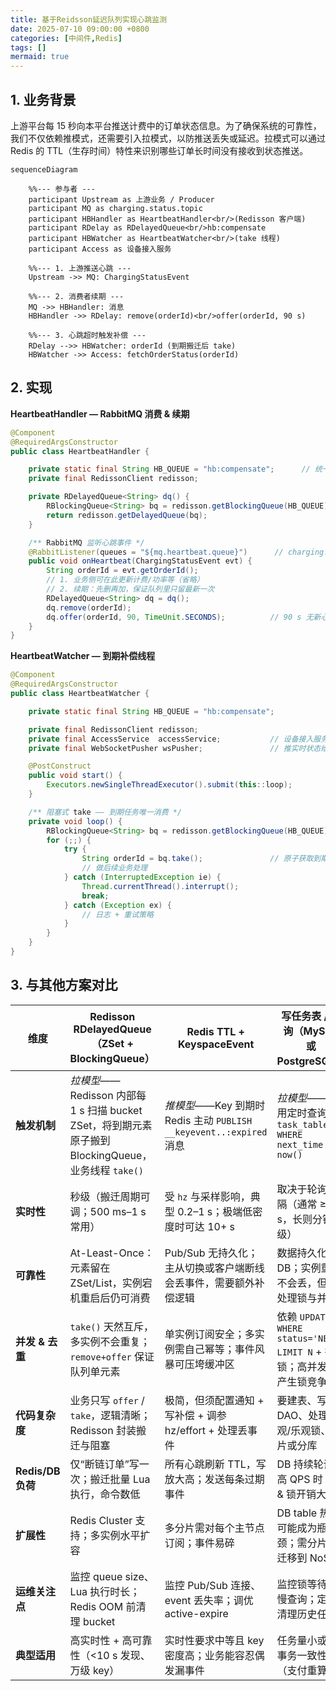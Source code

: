 ```yaml
---
title: 基于Reidsson延迟队列实现心跳监测
date: 2025-07-10 09:00:00 +0800
categories: [中间件,Redis]
tags: []
mermaid: true
---
```




## 1. 业务背景

上游平台每 15 秒向本平台推送计费中的订单状态信息。为了确保系统的可靠性，我们不仅依赖推模式，还需要引入拉模式，以防推送丢失或延迟。拉模式可以通过 Redis 的 TTL（生存时间）特性来识别哪些订单长时间没有接收到状态推送。

```mermaid
sequenceDiagram

    %%--- 参与者 ---
    participant Upstream as 上游业务 / Producer
    participant MQ as charging.status.topic
    participant HBHandler as HeartbeatHandler<br/>(Redisson 客户端)
    participant RDelay as RDelayedQueue<br/>hb:compensate
    participant HBWatcher as HeartbeatWatcher<br/>(take 线程)
    participant Access as 设备接入服务

    %%--- 1. 上游推送心跳 ---
    Upstream ->> MQ: ChargingStatusEvent

    %%--- 2. 消费者续期 ---
    MQ ->> HBHandler: 消息
    HBHandler ->> RDelay: remove(orderId)<br/>offer(orderId, 90 s)

    %%--- 3. 心跳超时触发补偿 ---
    RDelay -->> HBWatcher: orderId (到期搬迁后 take)
    HBWatcher ->> Access: fetchOrderStatus(orderId)

```



## 2. 实现

**HeartbeatHandler — RabbitMQ 消费 & 续期**

```java
@Component
@RequiredArgsConstructor
public class HeartbeatHandler {

    private static final String HB_QUEUE = "hb:compensate";      // 统一队列名
    private final RedissonClient redisson;

    private RDelayedQueue<String> dq() {
        RBlockingQueue<String> bq = redisson.getBlockingQueue(HB_QUEUE);
        return redisson.getDelayedQueue(bq);
    }

    /** RabbitMQ 监听心跳事件 */
    @RabbitListener(queues = "${mq.heartbeat.queue}")      // charging.status.topic 绑定的队列
    public void onHeartbeat(ChargingStatusEvent evt) {
        String orderId = evt.getOrderId();
        // 1. 业务侧可在此更新计费/功率等（省略）
        // 2. 续期：先删再加，保证队列里只留最新一次
        RDelayedQueue<String> dq = dq();
        dq.remove(orderId);
        dq.offer(orderId, 90, TimeUnit.SECONDS);          // 90 s 无新心跳则触发补偿
    }
}
```

**HeartbeatWatcher — 到期补偿线程**

```java
@Component
@RequiredArgsConstructor
public class HeartbeatWatcher {

    private static final String HB_QUEUE = "hb:compensate";

    private final RedissonClient redisson;
    private final AccessService  accessService;           // 设备接入服务
    private final WebSocketPusher wsPusher;               // 推实时状态给前端

    @PostConstruct
    public void start() {
        Executors.newSingleThreadExecutor().submit(this::loop);
    }

    /** 阻塞式 take —— 到期任务唯一消费 */
    private void loop() {
        RBlockingQueue<String> bq = redisson.getBlockingQueue(HB_QUEUE);
        for (;;) {
            try {
                String orderId = bq.take();               // 原子获取到期订单
                // 做后续业务处理
            } catch (InterruptedException ie) {
                Thread.currentThread().interrupt();
                break;
            } catch (Exception ex) {
                // 日志 + 重试策略
            }
        }
    }
}
```



## 3. 与其他方案对比

| 维度              | **Redisson RDelayedQueue**（ZSet + BlockingQueue）           | **Redis TTL + KeyspaceEvent**                                | **写任务表 / 轮询**（MySQL 或 PostgreSQL）                   |
| ----------------- | ------------------------------------------------------------ | ------------------------------------------------------------ | ------------------------------------------------------------ |
| **触发机制**      | *拉模型*——Redisson 内部每 1 s 扫描 bucket ZSet，将到期元素原子搬到 BlockingQueue，业务线程 `take()` | *推模型*——Key 到期时 Redis 主动 `PUBLISH __keyevent..:expired` 消息 | *拉模型*——应用定时查询 `task_table WHERE next_time <= now()` |
| **实时性**        | 秒级（搬迁周期可调；500 ms–1 s 常用）                        | 受 `hz` 与采样影响，典型 0.2–1 s；极端低密度时可达 10+ s     | 取决于轮询间隔（通常 ≥1 s，长则分钟级）                      |
| **可靠性**        | At-Least-Once：元素留在 ZSet/List，实例宕机重启后仍可消费    | Pub/Sub 无持久化；主从切换或客户端断线会丢事件，需要额外补偿逻辑 | 数据持久化在 DB；实例重启不会丢，但需处理锁与并发            |
| **并发 & 去重**   | `take()` 天然互斥，多实例不会重复；`remove+offer` 保证队列单元素 | 单实例订阅安全；多实例需自己幂等；事件风暴可压垮缓冲区       | 依赖 `UPDATE … WHERE status='NEW' LIMIT N` + 行锁；高并发易产生锁竞争 |
| **代码复杂度**    | 业务只写 `offer` / `take`，逻辑清晰；Redisson 封装搬迁与阻塞 | 极简，但须配置通知 + 写补偿 + 调参 hz/effort + 处理丢事件    | 要建表、写 DAO、处理悲观/乐观锁、分片或分库                  |
| **Redis/DB 负荷** | 仅“断链订单”写一次；搬迁批量 Lua 执行，命令数低              | 所有心跳刷新 TTL，写放大高；发送每条过期事件                 | DB 持续轮询；高 QPS 时 IO & 锁开销大                         |
| **扩展性**        | Redis Cluster 支持；多实例水平扩容                           | 多分片需对每个主节点订阅；事件易碎                           | DB table 热点可能成为瓶颈；需分片或迁移到 NoSQL              |
| **运维关注点**    | 监控 queue size、Lua 执行时长；Redis OOM 前清理 bucket       | 监控 Pub/Sub 连接、event 丢失率；调优 active-expire          | 监控锁等待、慢查询；定期清理历史任务                         |
| **典型适用**      | 高实时性 + 高可靠性（<10 s 发现、万级 key）                  | 实时性要求中等且 key 密度高；业务能容忍偶发漏事件            | 任务量小或需事务一致性（支付重算等）                         |
